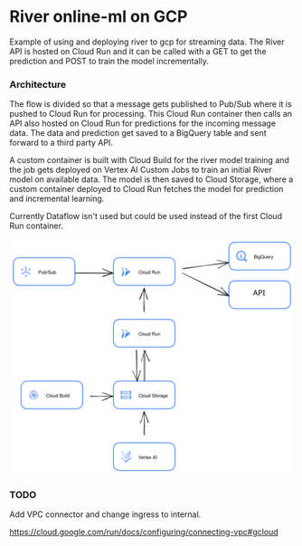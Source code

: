 # River online-ml on GCP
Example of using and deploying river to gcp for streaming data. The River API is hosted on Cloud Run and it can be called with a GET to get the prediction and POST to train the model incrementally.

### Architecture
The flow is divided so that a message gets published to Pub/Sub where it is pushed to Cloud Run for processing. This Cloud Run container then calls an API also hosted on Cloud Run for predictions for the incoming message data. The data and prediction get saved to a BigQuery table and sent forward to a third party API.

A custom container is built with Cloud Build for the river model training and the job gets deployed on Vertex AI Custom Jobs to train an initial River model on available data. The model is then saved to Cloud Storage, where a custom container deployed to Cloud Run fetches the model for prediction and incremental learning.

Currently Dataflow isn't used but could be used instead of the first Cloud Run container.

![Alt text](/docs/img/architecture.svg "GCP Architecture")

### TODO
Add VPC connector and change ingress to internal.

https://cloud.google.com/run/docs/configuring/connecting-vpc#gcloud